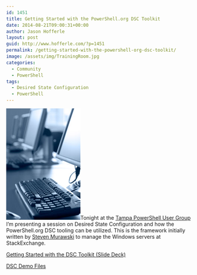 ```yaml
---
id: 1451
title: Getting Started with the PowerShell.org DSC Toolkit
date: 2014-08-21T09:00:31+00:00
author: Jason Hofferle
layout: post
guid: http://www.hofferle.com/?p=1451
permalink: /getting-started-with-the-powershell-org-dsc-toolkit/
image: /assets/img/TrainingRoom.jpg
categories:
  - Community
  - PowerShell
tags:
  - Desired State Configuration
  - PowerShell
---
```

[<img src="/assets/img/TrainingRoom.jpg" alt="TrainingRoom" width="200" height="300" class="alignleft size-full wp-image-539" />](/assets/img/TrainingRoom.jpg)Tonight at the <a href="http://powershell.org/wp/user-groups/tampa-powershell-user-group/" title="Tampa PowerShell User Group" target="_blank">Tampa PowerShell User Group</a> I&#8217;m presenting a session on Desired State Configuration and how the PowerShell.org DSC tooling can be utilized. This is the framework initially written by <a href="http://stevenmurawski.com/" title="Steven Murawski's Site" target="_blank">Steven Murawski</a> to manage the Windows servers at StackExchange.

[Getting Started with the DSC Toolkit (Slide Deck)](/assets/img/Getting-Started-with-the-DSC-Toolkit.pptx)

[DSC Demo Files](/assets/img/DSC.zip)